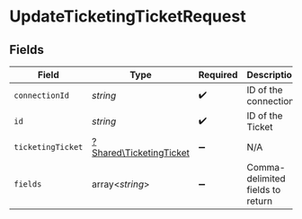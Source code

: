 # UpdateTicketingTicketRequest


## Fields

| Field                                                             | Type                                                              | Required                                                          | Description                                                       |
| ----------------------------------------------------------------- | ----------------------------------------------------------------- | ----------------------------------------------------------------- | ----------------------------------------------------------------- |
| `connectionId`                                                    | *string*                                                          | :heavy_check_mark:                                                | ID of the connection                                              |
| `id`                                                              | *string*                                                          | :heavy_check_mark:                                                | ID of the Ticket                                                  |
| `ticketingTicket`                                                 | [?Shared\TicketingTicket](../../Models/Shared/TicketingTicket.md) | :heavy_minus_sign:                                                | N/A                                                               |
| `fields`                                                          | array<*string*>                                                   | :heavy_minus_sign:                                                | Comma-delimited fields to return                                  |